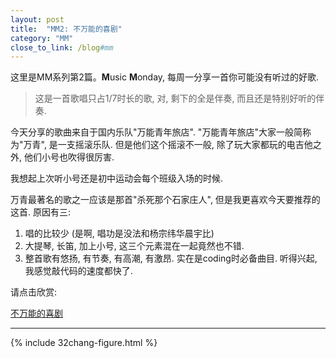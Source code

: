 ```yaml
---
layout: post
title:  "MM2: 不万能的喜剧"
category: "MM"
close_to_link: /blog#mm
---
```


这里是MM系列第2篇。**M**usic **M**onday, 每周一分享一首你可能没有听过的好歌.

> 这是一首歌唱只占1/7时长的歌, 对, 剩下的全是伴奏, 而且还是特别好听的伴奏.

今天分享的歌曲来自于国内乐队"万能青年旅店". "万能青年旅店"大家一般简称为"万青", 是一支摇滚乐队. 但是他们这个摇滚不一般, 除了玩大家都玩的电吉他之外, 他们小号也吹得很厉害. 

我想起上次听小号还是初中运动会每个班级入场的时候. 

万青最著名的歌之一应该是那首"杀死那个石家庄人", 但是我更喜欢今天要推荐的这首. 原因有三:

1. 唱的比较少 (是啊, 唱功是没法和杨宗纬华晨宇比) 
2. 大提琴, 长笛, 加上小号, 这三个元素混在一起竟然也不错.
3. 整首歌有悠扬, 有节奏, 有高潮, 有激昂. 实在是coding时必备曲目. 听得兴起, 我感觉敲代码的速度都快了.

请点击欣赏:

[不万能的喜剧](http://www.xiami.com/song/1769863605)

---

{% include 32chang-figure.html %}

